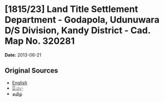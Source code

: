 # [1815/23] Land Title Settlement Department - Godapola, Udunuwara D/S Division, Kandy District - Cad. Map No. 320281

**Date:** 2013-06-21

## Original Sources

- [English](https://documents.gov.lk/view/extra-gazettes/2013/6/1815-23_E.pdf)
- [සිංහල](https://documents.gov.lk/view/extra-gazettes/2013/6/1815-23_S.pdf)
- [தமிழ்](https://documents.gov.lk/view/extra-gazettes/2013/6/1815-23_T.pdf)
